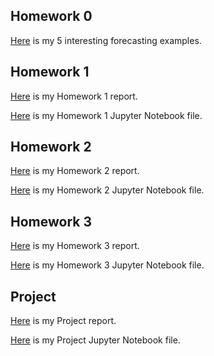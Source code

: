 ## Homework 0

[Here](files/hw0.html) is my 5 interesting forecasting examples.


## Homework 1

[Here](files/hw1.html) is my Homework 1 report.  

[Here](files/hw1.ipynb) is my Homework 1 Jupyter Notebook file.

## Homework 2

[Here](files/hw2.html) is my Homework 2 report.  

[Here](files/hw2.ipynb) is my Homework 2 Jupyter Notebook file.


## Homework 3

[Here](files/HW3.html) is my Homework 3 report.  

[Here](files/HW3.ipynb) is my Homework 3 Jupyter Notebook file.

## Project

[Here](files/proje.html) is my Project report.

[Here](files/proje.ipynb) is my Project Jupyter Notebook file.
